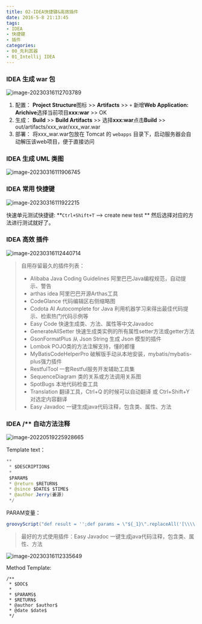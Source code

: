 ```yaml
---
title: 02-IDEA快捷键&高效插件
date: 2016-5-8 21:13:45
tags: 
- IDEA
- 快捷键
- 插件
categories:
- 00_先利其器
- 01_Intellij IDEA
---
```


### IDEA 生成 war 包
![image-20230316112703789](https://jy-imgs.oss-cn-beijing.aliyuncs.com/img/20230316112704.png)
1. 配置：
**Project Structure**图标 >> **Artifacts** >> `+` 新增**Web Application: Arichive**选择当前项目**xxx:war** >> OK
2. 生成：
**Build** >> **Build Artifacts** >> 选择**xxx:war**点击**Build** >> out/artifacts/xxx_war/xxx_war.war
3. 部署：
将xxx_war.war包放在 Tomcat 的 `webapps` 目录下，启动服务器会自动解压该web项目，便于直接访问

### IDEA 生成 UML 类图

![image-20230316111906745](https://jy-imgs.oss-cn-beijing.aliyuncs.com/img/20230316111907.png)

### IDEA 常用 快捷键
![image-20230316111922215](https://jy-imgs.oss-cn-beijing.aliyuncs.com/img/20230316111923.png)

快速单元测试快捷键: **`Ctrl+Shift+T` --> create new test ** 然后选择对应的方法进行测试就好了。




### IDEA 高效 插件
![image-20230316112440714](https://jy-imgs.oss-cn-beijing.aliyuncs.com/img/20230316112441.png)

> 自用存留最久的插件列表：
>
> * Alibaba Java Coding Guidelines 阿里巴巴Java编程规范，自动提示、警告
> * arthas idea 阿里巴巴开源Arthas工具
> * CodeGlance 代码编辑区右侧缩略图
> * Codota AI Autocomplete for Java 利用机器学习来得出最佳代码提示、检索热门代码示例等
> * Easy Code 快速生成类、方法、属性等中文Javadoc
> * GenerateAllSetter 快速生成类实例的所有属性setter方法或getter方法
> * GsonFormatPlus 从 Json String 生成 Json 模型的插件
> * Lombok POJO类的方法注解支持，懂的都懂
> * MyBatisCodeHelperPro 破解版手动从本地安装，mybatis/mybatis-plus强力插件
> * RestfulTool 一套Restful服务开发辅助工具集
> * SequenceDiagram 类的关系或方法调用关系图
> * SpotBugs 本地代码检查工具
> * Translation 翻译工具，Ctrl+Q 的时候可以自动翻译 或 Ctrl+Shift+Y 对选定内容翻译
> * Easy Javadoc 一键生成java代码注释，包含类、属性、方法



### IDEA /** 自动方法注释

![image-20220519225928665](https://jy-imgs.oss-cn-beijing.aliyuncs.com/img/20220519225937.png)

Template text：

```java
** 
 * $DESCRIPTION$
 * 
 $PARAM$
 * @return $RETURN$
 * @since $DATE$ $TIME$
 * @author Jerry(姜源)
 */
```

PARAM变量：

```java
groovyScript("def result = '';def params = \"${_1}\".replaceAll('[\\\\[|\\\\]|\\\\s]', '').split(',').toList(); for(i = 0; i < params.size(); i++) {if(params[i] != '')result+='* @param ' + params[i] + ((i < params.size() - 1) ? '\\r\\n ' : '')}; return result == '' ? null : '\\r\\n ' + result", methodParameters())
```

> 最好的方式使用插件：Easy Javadoc 一键生成java代码注释，包含类、属性、方法

![image-20230316112335649](https://jy-imgs.oss-cn-beijing.aliyuncs.com/img/20230316112336.png)

Method Template:

```
/**
 * $DOC$
 *
 * $PARAMS$
 * $RETURN$
 * @author $author$
 * @date $date$
 */
```

